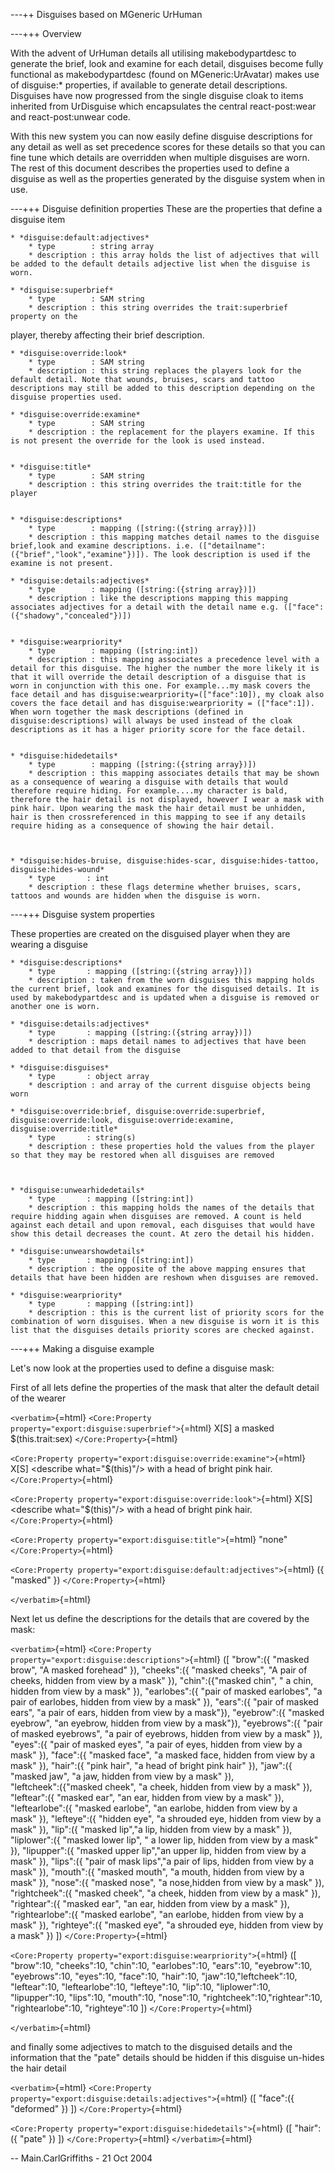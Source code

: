 ---++ Disguises based on MGeneric UrHuman

---+++ Overview

With the advent of UrHuman details all utilising makebodypartdesc to
generate the brief, look and examine for each detail, disguises become
fully functional as makebodypartdesc (found on MGeneric:UrAvatar) makes
use of disguise:\* properties, if available to generate detail
descriptions. Disguises have now progressed from the single disguise
cloak to items inherited from UrDisguise which encapsulates the central
react-post:wear and react-post:unwear code.

With this new system you can now easily define disguise descriptions for
any detail as well as set precedence scores for these details so that
you can fine tune which details are overridden when multiple disguises
are worn. The rest of this document describes the properties used to
define a disguise as well as the properties generated by the disguise
system when in use.

---+++ Disguise definition properties These are the properties that
define a disguise item

    * *disguise:default:adjectives*
        * type        : string array
        * description : this array holds the list of adjectives that will be added to the default details adjective list when the disguise is worn.

    * *disguise:superbrief*
        * type        : SAM string
        * description : this string overrides the trait:superbrief property on the

player, thereby affecting their brief description.

    * *disguise:override:look*
        * type        : SAM string
        * description : this string replaces the players look for the default detail. Note that wounds, bruises, scars and tattoo descriptions may still be added to this description depending on the disguise properties used.

    * *disguise:override:examine*
        * type        : SAM string
        * description : the replacement for the players examine. If this is not present the override for the look is used instead.


    * *disguise:title*
        * type        : SAM string
        * description : this string overrides the trait:title for the player


    * *disguise:descriptions*
        * type        : mapping ([string:({string array})])
        * description : this mapping matches detail names to the disguise brief,look and examine descriptions. i.e. (["detailname":({"brief","look","examine"})]). The look description is used if the examine is not present.

    * *disguise:details:adjectives*
        * type        : mapping ([string:({string array})])
        * description : like the descriptions mapping this mapping associates adjectives for a detail with the detail name e.g. (["face":({"shadowy","concealed"})])


    * *disguise:wearpriority*
        * type        : mapping ([string:int])
        * description : this mapping associates a precedence level with a detail for this disguise. The higher the number the more likely it is that it will override the detail description of a disguise that is worn in conjunction with this one. For example...my mask covers the face detail and has disguise:wearpriority=(["face":10]), my cloak also covers the face detail and has disguise:wearpriority = (["face":1]). When worn together the mask descriptions (defined in disguise:descriptions) will always be used instead of the cloak descriptions as it has a higer priority score for the face detail.


    * *disguise:hidedetails*
        * type        : mapping ([string:({string array})])
        * description : this mapping associates details that may be shown as a consequence of wearing a disguise with details that would therefore require hiding. For example....my character is bald, therefore the hair detail is not displayed, however I wear a mask with pink hair. Upon wearing the mask the hair detail must be unhidden, hair is then crossreferenced in this mapping to see if any details require hiding as a consequence of showing the hair detail.



    * *disguise:hides-bruise, disguise:hides-scar, disguise:hides-tattoo, disguise:hides-wound*
        * type       : int
        * description : these flags determine whether bruises, scars, tattoos and wounds are hidden when the disguise is worn.

---+++ Disguise system properties

These properties are created on the disguised player when they are
wearing a disguise

    * *disguise:descriptions*
        * type       : mapping ([string:({string array})])
        * description : taken from the worn disguises this mapping holds the current brief, look and examines for the disguised details. It is used by makebodypartdesc and is updated when a disguise is removed or another one is worn.

    * *disguise:details:adjectives*
        * type       : mapping ([string:({string array})])
        * description : maps detail names to adjectives that have been added to that detail from the disguise

    * *disguise:disguises*
        * type       : object array
        * description : and array of the current disguise objects being worn

    * *disguise:override:brief, disguise:override:superbrief, disguise:override:look, disguise:override:examine, disguise:override:title*
        * type       : string(s)
        * description : these properties hold the values from the player so that they may be restored when all disguises are removed



    * *disguise:unwearhidedetails*
        * type       : mapping ([string:int])
        * description : this mapping holds the names of the details that require hidding again when disguises are removed. A count is held against each detail and upon removal, each disguises that would have show this detail decreases the count. At zero the detail his hidden.

    * *disguise:unwearshowdetails*
        * type       : mapping ([string:int])
        * description : the opposite of the above mapping ensures that details that have been hidden are reshown when disguises are removed.

    * *disguise:wearpriority*
        * type       : mapping ([string:int])
        * description : this is the current list of priority scors for the combination of worn disguises. When a new disguise is worn it is this list that the disguises details priority scores are checked against.

---+++ Making a disguise example

Let's now look at the properties used to define a disguise mask:

First of all lets define the properties of the mask that alter the
default detail of the wearer

`<verbatim>`{=html}
`<Core:Property property="export:disguise:superbrief">`{=html} X\[S\] a
masked \$(this.trait:sex) `</Core:Property>`{=html}

`<Core:Property property="export:disguise:override:examine">`{=html}
X\[S\] \<describe what="\$(this)"/\> with a head of bright pink hair.
`</Core:Property>`{=html}

`<Core:Property property="export:disguise:override:look">`{=html} X\[S\]
\<describe what="\$(this)"/\> with a head of bright pink hair.
`</Core:Property>`{=html}

`<Core:Property property="export:disguise:title">`{=html} "none"
`</Core:Property>`{=html}

`<Core:Property property="export:disguise:default:adjectives">`{=html}
({ "masked" }) `</Core:Property>`{=html}

`</verbatim>`{=html}

Next let us define the descriptions for the details that are covered by
the mask:

`<verbatim>`{=html}
`<Core:Property property="export:disguise:descriptions">`{=html} (\[
"brow":({ "masked brow", "A masked forehead" }), "cheeks":({ "masked
cheeks", "A pair of cheeks, hidden from view by a mask" }),
"chin":({"masked chin", \" a chin, hidden from view by a mask\" }),
"earlobes":({ "pair of masked earlobes", "a pair of earlobes, hidden
from view by a mask" }), "ears":({ "pair of masked ears", "a pair of
ears, hidden from view by a mask"}), "eyebrow":({ "masked eyebrow", "an
eyebrow, hidden from view by a mask"}), "eyebrows":({ "pair of masked
eyebrows", "a pair of eyebrows, hidden from view by a mask" }),
"eyes":({ "pair of masked eyes", "a pair of eyes, hidden from view by a
mask" }), "face":({ "masked face", "a masked face, hidden from view by a
mask" }), "hair":({ "pink hair", "a head of bright pink hair" }),
"jaw":({ "masked jaw", "a jaw, hidden from view by a mask" }),\
"leftcheek":({"masked cheek", "a cheek, hidden from view by a mask" }),
"leftear":({ "masked ear", "an ear, hidden from view by a mask" }),
"leftearlobe":({ "masked earlobe", "an earlobe, hidden from view by a
mask" }), "lefteye":({ "hidden eye", "a shrouded eye, hidden from view
by a mask" }), "lip":({ "masked lip","a lip, hidden from view by a mask"
}),\
"liplower":({ "masked lower lip", \" a lower lip, hidden from view by a
mask\" }), "lipupper":({ "masked upper lip","an upper lip, hidden from
view by a mask" }), "lips":({ "pair of mask lips","a pair of lips,
hidden from view by a mask" }), "mouth":({ "masked mouth", "a mouth,
hidden from view by a mask" }), "nose":({ "masked nose", "a nose,hidden
from view by a mask" }),\
"rightcheek":({ "masked cheek", "a cheek, hidden from view by a mask"
}), "rightear":({ "masked ear", "an ear, hidden from view by a mask" }),
"rightearlobe":({ "masked earlobe", "an earlobe, hidden from view by a
mask" }), "righteye":({ "masked eye", "a shrouded eye, hidden from view
by a mask" }) \]) `</Core:Property>`{=html}

`<Core:Property property="export:disguise:wearpriority">`{=html} (\[
"brow":10, "cheeks":10, "chin":10, "earlobes":10, "ears":10,
"eyebrow":10, "eyebrows":10, "eyes":10, "face":10, "hair":10,
"jaw":10,"leftcheek":10, "leftear":10, "leftearlobe":10, "lefteye":10,
"lip":10, "liplower":10, "lipupper":10, "lips":10, "mouth":10,
"nose":10, "rightcheek":10,"rightear":10, "rightearlobe":10,
"righteye":10 \]) `</Core:Property>`{=html}

`</verbatim>`{=html}

and finally some adjectives to match to the disguised details and the
information that the "pate" details should be hidden if this disguise
un-hides the hair detail

`<verbatim>`{=html}
`<Core:Property property="export:disguise:details:adjectives">`{=html}
(\[ "face":({ "deformed" }) \]) `</Core:Property>`{=html}

`<Core:Property property="export:disguise:hidedetails">`{=html} (\[
"hair":({ "pate" }) \]) `</Core:Property>`{=html} `</verbatim>`{=html}

-- Main.CarlGriffiths - 21 Oct 2004
